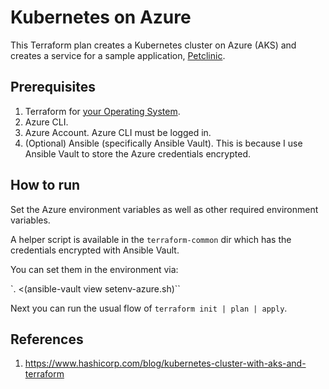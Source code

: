 # Kubernetes on Azure

This Terraform plan creates a Kubernetes cluster on Azure (AKS) and creates a service for a sample application, [Petclinic](http://github.com/savishy/spring-petclinic).

## Prerequisites

1. Terraform for [your Operating System](https://www.terraform.io/downloads.html).
1. Azure CLI.
1. Azure Account. Azure CLI must be logged in.
1. (Optional) Ansible (specifically Ansible Vault). This is because I use Ansible Vault to store the Azure credentials encrypted.

## How to run

Set the Azure environment variables as well as other required environment variables.

A helper script is available in the `terraform-common` dir which has the credentials encrypted with Ansible Vault.

You can set them in the environment via:

`. <(ansible-vault view setenv-azure.sh)``

Next you can run the usual flow of `terraform init | plan | apply`.

## References

1. https://www.hashicorp.com/blog/kubernetes-cluster-with-aks-and-terraform
